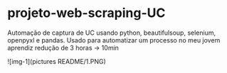 # projeto-web-scraping-UC

Automação de captura de UC usando python, beautifulsoup, selenium, openpyxl e pandas. Usado para automatizar um processo no meu jovem aprendiz 
redução de 3 horas -> 10min

![img-1](pictures README/1.PNG)
